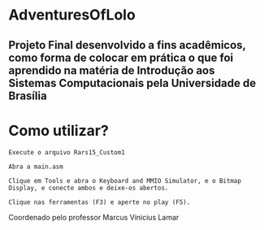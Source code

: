 # AdventuresOfLolo
## Projeto Final desenvolvido a fins acadêmicos, como forma de colocar em prática o que foi aprendido na matéria de Introdução aos Sistemas Computacionais pela Universidade de Brasília

# Como utilizar?

```
Execute o arquivo Rars15_Custom1
```

```
Abra a main.asm
```

```
Clique em Tools e abra o Keyboard and MMIO Simulator, e o Bitmap Display, e conecte ambos e deixe-os abertos.
```

```
Clique nas ferramentas (F3) e aperte no play (F5).
```
Coordenado pelo professor Marcus Vinicius Lamar
